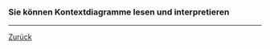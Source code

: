 ### Sie können Kontextdiagramme lesen und interpretieren

---

[Zurück](900softwareengineering.md)


